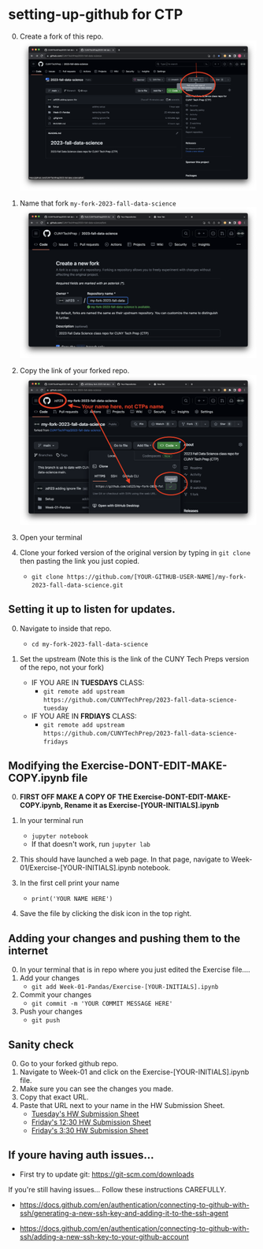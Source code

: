 # setting-up-github for CTP
0. Create a fork of this repo. ![forking](https://raw.githubusercontent.com/zd123/images-for-class/main/forking-image-instructions/01-fork-button.png)

0. Name that fork `my-fork-2023-fall-data-science` ![enter image description here](https://github.com/zd123/images-for-class/blob/main/forking-image-instructions/02-naming-fork.png?raw=true)
	
0. Copy the link of your forked repo.  ![enter image description here](https://github.com/zd123/images-for-class/blob/main/forking-image-instructions/03-getting-fork-link.png?raw=true)

0. Open your terminal

0. Clone your forked version of the original version by typing in `git clone` then pasting the link you just copied. 
	* `git clone https://github.com/[YOUR-GITHUB-USER-NAME]/my-fork-2023-fall-data-science.git`

## Setting it up to listen for updates. 

0. Navigate to inside that repo. 
	* `cd my-fork-2023-fall-data-science`

0. Set the upstream (Note this is the link of the CUNY Tech Preps version of the repo, not your fork)
	* IF YOU ARE IN __TUESDAYS__ CLASS:  
		* `git remote add upstream https://github.com/CUNYTechPrep/2023-fall-data-science-tuesday`
	* IF YOU ARE IN __FRDIAYS__ CLASS: 
		* `git remote add upstream https://github.com/CUNYTechPrep/2023-fall-data-science-fridays`



## Modifying the Exercise-DONT-EDIT-MAKE-COPY.ipynb file

0. __FIRST OFF MAKE A COPY OF THE Exercise-DONT-EDIT-MAKE-COPY.ipynb, Rename it as Exercise-[YOUR-INITIALS].ipynb__

0. In your terminal run 
	* `jupyter notebook`
	* If that doesn't work, run `jupyter lab`

0. This should have launched a web page.  In that page, navigate to Week-01/Exercise-[YOUR-INITIALS].ipynb notebook.

0. In the first cell print your name
	* `print('YOUR NAME HERE')`

0. Save the file by clicking the disk icon in the top right. 



## Adding your changes and pushing them to the internet

0. In your terminal that is in repo where you just edited the Exercise file....
0. Add your changes 
	* `git add Week-01-Pandas/Exercise-[YOUR-INITIALS].ipynb`
0. Commit your changes
	* `git commit -m 'YOUR COMMIT MESSAGE HERE'`
0. Push your changes
	* `git push`

## Sanity check
0. Go to your forked github repo. 
0. Navigate to Week-01 and click on the Exercise-[YOUR-INITIALS].ipynb file.
0. Make sure you can see the changes you made. 
0. Copy that exact URL.
0. Paste that URL next to your name in the HW Submission Sheet. 
	* [Tuesday's HW Submission Sheet](https://docs.google.com/spreadsheets/d/1HJb_Hf0dVCOWhw-jimE-E9bnFCROZ1Hx_GLRlQhQ8lA/edit#gid=0)
	* [Friday's 12:30 HW Submission Sheet](https://docs.google.com/spreadsheets/d/1JjyMHmS0n8IuCcYihp5Z9YtTDwsE2ygwIPUqT0tEowE/edit#gid=0)
	* [Friday's 3:30 HW Submission Sheet](https://docs.google.com/spreadsheets/d/1PbQ1JI9cC9WZUnJoEgfoFWhXw7a5wx-53p7bmQmKhKI/edit#gid=0)


## If youre having auth issues... 
* First try to update git: https://git-scm.com/downloads 

If you're still having issues... Follow these instructions CAREFULLY.
* https://docs.github.com/en/authentication/connecting-to-github-with-ssh/generating-a-new-ssh-key-and-adding-it-to-the-ssh-agent

* https://docs.github.com/en/authentication/connecting-to-github-with-ssh/adding-a-new-ssh-key-to-your-github-account
